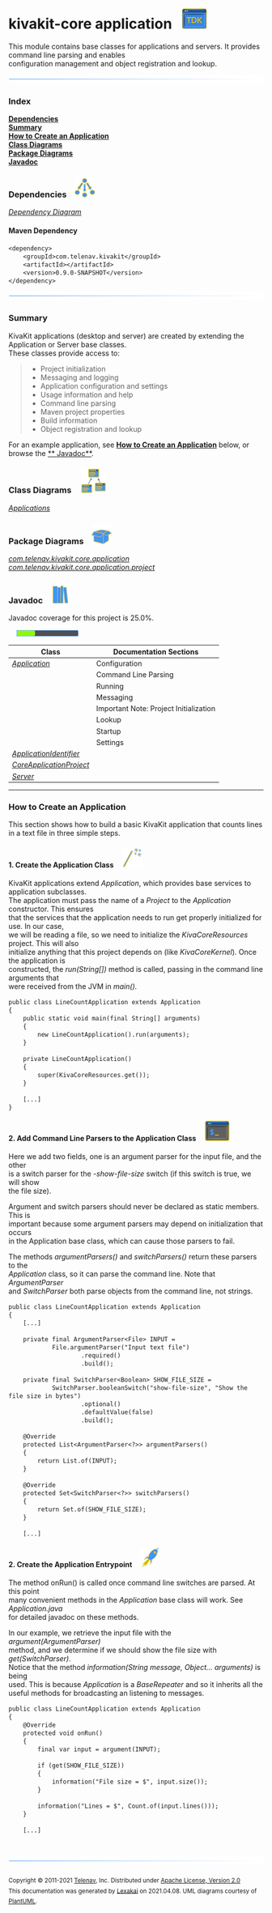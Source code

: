 # kivakit-core application &nbsp;&nbsp;![](../../documentation/images/window-40.png)

This module contains base classes for applications and servers. It provides command line parsing and enables  
configuration management and object registration and lookup.

![](documentation/images/horizontal-line.png)

### Index

[**Dependencies**](#dependencies)  
[**Summary**](#summary)  
[**How to Create an Application**](#how-to-create-an-application)  
[**Class Diagrams**](#class-diagrams)  
[**Package Diagrams**](#package-diagrams)  
[**Javadoc**](#javadoc)

### Dependencies <a name="dependencies"></a> &nbsp;&nbsp; ![](documentation/images/dependencies-40.png)

[*Dependency Diagram*](documentation/diagrams/dependencies.svg)

#### Maven Dependency

    <dependency>
        <groupId>com.telenav.kivakit</groupId>
        <artifactId></artifactId>
        <version>0.9.0-SNAPSHOT</version>
    </dependency>
![](documentation/images/horizontal-line.png)

[//]: # (start-user-text)

### Summary <a name = "summary"></a>

KivaKit applications (desktop and server) are created by extending the Application or Server base classes.  
These classes provide access to:

> - Project initialization
>- Messaging and logging
>- Application configuration and settings
>- Usage information and help
>- Command line parsing
>- Maven project properties
>- Build information
>- Object registration and lookup

For an example application, see [**How to Create an Application**](#how-to-create-an-application) below, or browse the [**
Javadoc**](#javadoc).

[//]: # (end-user-text)

### Class Diagrams <a name="class-diagrams"></a> &nbsp; &nbsp; ![](documentation/images/diagram-48.png)

[*Applications*](documentation/diagrams/diagram-application.svg)  

### Package Diagrams <a name="package-diagrams"></a> &nbsp;&nbsp; ![](documentation/images/box-40.png)

[*com.telenav.kivakit.core.application*](documentation/diagrams/com.telenav.kivakit.core.application.svg)  
[*com.telenav.kivakit.core.application.project*](documentation/diagrams/com.telenav.kivakit.core.application.project.svg)  

### Javadoc <a name="javadoc"></a> &nbsp;&nbsp; ![](documentation/images/books-40.png)

Javadoc coverage for this project is 25.0%.  
  
&nbsp; &nbsp;  ![](documentation/images/meter-30-12.png)



| Class | Documentation Sections |
|---|---|
| [*Application*](https://telenav.github.io/kivakit/javadoc/kivakit.core.application/com/telenav/kivakit/core/application/Application.html) | Configuration |  
| | Command Line Parsing |  
| | Running |  
| | Messaging |  
| | Important Note: Project Initialization |  
| | Lookup |  
| | Startup |  
| | Settings |  
| [*ApplicationIdentifier*](https://telenav.github.io/kivakit/javadoc/kivakit.core.application/com/telenav/kivakit/core/application/ApplicationIdentifier.html) |  |  
| [*CoreApplicationProject*](https://telenav.github.io/kivakit/javadoc/kivakit.core.application/com/telenav/kivakit/core/application/project/CoreApplicationProject.html) |  |  
| [*Server*](https://telenav.github.io/kivakit/javadoc/kivakit.core.application/com/telenav/kivakit/core/application/Server.html) |  |  

[//]: # (start-user-text)

---

### How to Create an Application <a name="how-to-create-an-application"></a>

This section shows how to build a basic KivaKit application that counts lines in a text file in three simple steps.

#### 1. Create the Application Class &nbsp; &nbsp; ![](../../documentation/images/wand-40.png)

KivaKit applications extend _Application_, which provides base services to application subclasses.  
The application must pass the name of a _Project_ to the _Application_ constructor. This ensures  
that the services that the application needs to run get properly initialized for use. In our case,  
we will be reading a file, so we need to initialize the _KivaCoreResources_ project. This will also  
initialize anything that this project depends on (like _KivaCoreKernel_). Once the application is  
constructed, the _run(String\[\])_ method is called, passing in the command line arguments that  
were received from the JVM in _main()._

    public class LineCountApplication extends Application
    {
        public static void main(final String[] arguments)
        {
            new LineCountApplication().run(arguments);
        }
    
        private LineCountApplication()
        {
            super(KivaCoreResources.get());
        }
    
        [...]
    }

#### 2. Add Command Line Parsers to the Application Class &nbsp; &nbsp; ![](../../documentation/images/command-line-40.png)

Here we add two fields, one is an argument parser for the input file, and the other  
is a switch parser for the *-show-file-size* switch (if this switch is true, we will show  
the file size).

Argument and switch parsers should never be declared as static members. This is  
important because some argument parsers may depend on initialization that occurs  
in the Application base class, which can cause those parsers to fail.

The methods _argumentParsers()_ and _switchParsers()_ return these parsers to the  
_Application_ class, so it can parse the command line. Note that _ArgumentParser_  
and _SwitchParser_ both parse objects from the command line, not strings.

    public class LineCountApplication extends Application
    {
        [...]
    
        private final ArgumentParser<File> INPUT =
                File.argumentParser("Input text file")
                        .required()
                        .build();
    
        private final SwitchParser<Boolean> SHOW_FILE_SIZE =
                SwitchParser.booleanSwitch("show-file-size", "Show the file size in bytes")
                        .optional()
                        .defaultValue(false)
                        .build();
    
        @Override
        protected List<ArgumentParser<?>> argumentParsers()
        {
            return List.of(INPUT);
        }
    
        @Override
        protected Set<SwitchParser<?>> switchParsers()
        {
            return Set.of(SHOW_FILE_SIZE);
        }
    
        [...]

#### 2. Create the Application Entrypoint &nbsp; &nbsp; ![](../../documentation/images/rocket-40.png)

The method onRun() is called once command line switches are parsed. At this point  
many convenient methods in the _Application_ base class will work. See _Application.java_  
for detailed javadoc on these methods.

In our example, we retrieve the input file with the _argument(ArgumentParser)_  
method, and we determine if we should show the file size with _get(SwitchParser)_.  
Notice that the method _information(String message, Object... arguments)_ is being  
used. This is because _Application_ is a _BaseRepeater_ and so it inherits all the  
useful methods for broadcasting an listening to messages.

    public class LineCountApplication extends Application
    {
        @Override
        protected void onRun()
        {
            final var input = argument(INPUT);

            if (get(SHOW_FILE_SIZE))
            {
                information("File size = $", input.size());
            }

            information("Lines = $", Count.of(input.lines()));
        }

        [...]

[//]: # (end-user-text)

<br/>

![](documentation/images/horizontal-line.png)

<sub>Copyright &#169; 2011-2021 [Telenav](http://telenav.com), Inc. Distributed under [Apache License, Version 2.0](LICENSE)</sub>  
<sub>This documentation was generated by [Lexakai](https://github.com/Telenav/lexakai) on 2021.04.08. UML diagrams courtesy
of [PlantUML](http://plantuml.com).</sub>

